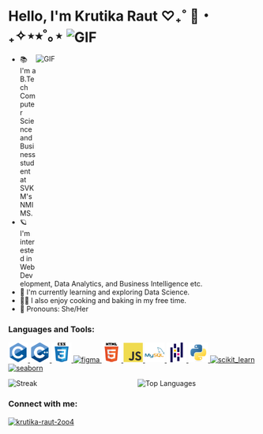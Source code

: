 <h1 align="left">Hello, I'm Krutika Raut ♡₊˚ 🦢・₊✧⋆⭒˚｡⋆ <img align="center" alt="GIF" src="https://media.tenor.com/8HaTOA3o0OoAAAAi/pixel-cat.gif" width="100px" height="80px" /></h1> 
<img align="right" alt="GIF" src="https://media.tenor.com/4WvV9GY4yTEAAAAi/azur-lane-game.gif" width="448px" height="448px" />

- 📚 I'm a B.Tech Computer Science and Business student at SVKM's NMIMS.
- 🪐 I'm interested in Web Development, Data Analytics, and Business Intelligence etc.
- 📜 I'm currently learning and exploring Data Science.
- 👩‍🍳 I also enjoy cooking and baking in my free time.
- 🌷 Pronouns: She/Her

<h3 align="left">Languages and Tools:</h3>
<p align="left"> <a href="https://www.cprogramming.com/" target="_blank" rel="noreferrer"> <img src="https://raw.githubusercontent.com/devicons/devicon/master/icons/c/c-original.svg" alt="c" width="40" height="40"/> </a> <a href="https://www.w3schools.com/cpp/" target="_blank" rel="noreferrer"> <img src="https://raw.githubusercontent.com/devicons/devicon/master/icons/cplusplus/cplusplus-original.svg" alt="cplusplus" width="40" height="40"/> </a> <a href="https://www.w3schools.com/css/" target="_blank" rel="noreferrer"> <img src="https://raw.githubusercontent.com/devicons/devicon/master/icons/css3/css3-original-wordmark.svg" alt="css3" width="40" height="40"/> </a> <a href="https://www.figma.com/" target="_blank" rel="noreferrer"> <img src="https://www.vectorlogo.zone/logos/figma/figma-icon.svg" alt="figma" width="40" height="40"/> </a> <a href="https://www.w3.org/html/" target="_blank" rel="noreferrer"> <img src="https://raw.githubusercontent.com/devicons/devicon/master/icons/html5/html5-original-wordmark.svg" alt="html5" width="40" height="40"/> </a> <a href="https://developer.mozilla.org/en-US/docs/Web/JavaScript" target="_blank" rel="noreferrer"> <img src="https://raw.githubusercontent.com/devicons/devicon/master/icons/javascript/javascript-original.svg" alt="javascript" width="40" height="40"/> </a> <a href="https://www.mysql.com/" target="_blank" rel="noreferrer"> <img src="https://raw.githubusercontent.com/devicons/devicon/master/icons/mysql/mysql-original-wordmark.svg" alt="mysql" width="40" height="40"/> </a> <a href="https://pandas.pydata.org/" target="_blank" rel="noreferrer"> <img src="https://raw.githubusercontent.com/devicons/devicon/2ae2a900d2f041da66e950e4d48052658d850630/icons/pandas/pandas-original.svg" alt="pandas" width="40" height="40"/> </a> <a href="https://www.python.org" target="_blank" rel="noreferrer"> <img src="https://raw.githubusercontent.com/devicons/devicon/master/icons/python/python-original.svg" alt="python" width="40" height="40"/> </a> <a href="https://scikit-learn.org/" target="_blank" rel="noreferrer"> <img src="https://upload.wikimedia.org/wikipedia/commons/0/05/Scikit_learn_logo_small.svg" alt="scikit_learn" width="40" height="40"/> </a> <a href="https://seaborn.pydata.org/" target="_blank" rel="noreferrer"> <img src="https://seaborn.pydata.org/_images/logo-mark-lightbg.svg" alt="seaborn" width="40" height="40"/> </a> </p>

<div style="display: flex;">
    <img src="https://github-readme-streak-stats.herokuapp.com/?user=krutikaraut2004&theme=dracula&hide_border=false" alt="Streak" style="width: 52%;">
    <img src="https://github-readme-stats.vercel.app/api/top-langs/?username=krutikaraut2004&theme=dracula&show_icons=true&hide_border=false&layout=compact" alt="Top Languages" style="width: 37%;">
</div>


<h3 align="left">Connect with me:</h3>
<p align="left">
<a href="https://linkedin.com/in/krutika-raut-2oo4" target="blank"><img align="center" src="https://raw.githubusercontent.com/rahuldkjain/github-profile-readme-generator/master/src/images/icons/Social/linked-in-alt.svg" alt="krutika-raut-2oo4" height="30" width="40" /></a>
</p>
